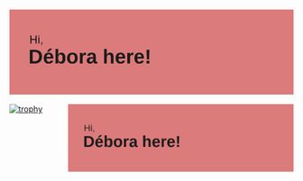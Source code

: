 ### 
[![MasterHead](https://raw.githubusercontent.com/debora-evilaine/debora-evilaine/742f503666c96b8504bc90519c5a75eb30be39b5/header.png)](https://github.com/debora-evilaine)

 <img align="right" alt="Coding" width="400" src="https://raw.githubusercontent.com/debora-evilaine/debora-evilaine/742f503666c96b8504bc90519c5a75eb30be39b5/header.png">

[![trophy](https://github-profile-trophy.vercel.app/?username=debora-evilaine)](https://github.com/ryo-ma/github-profile-trophy)

<!--
**debora-evilaine/debora-evilaine** is a ✨ _special_ ✨ repository because its `README.md` (this file) appears on your GitHub profile.

Here are some ideas to get you started:

- 🔭 I’m currently working on ...
- 🌱 I’m currently learning ...
- 👯 I’m looking to collaborate on ...
- 🤔 I’m looking for help with ...
- 💬 Ask me about ...
- 📫 How to reach me: ...
- 😄 Pronouns: ...
- ⚡ Fun fact: ...
-->
